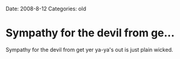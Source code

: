 Date: 2008-8-12
Categories: old

# Sympathy for the devil from ge...

Sympathy for the devil from get yer ya-ya's out is just plain wicked.
